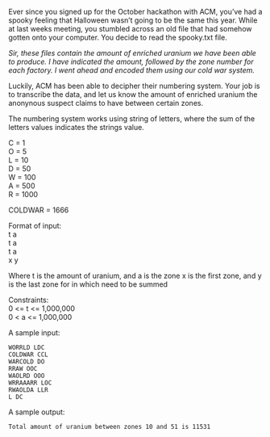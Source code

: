 
Ever since you signed up for the October hackathon with ACM, you’ve had a spooky feeling that Halloween wasn’t going to be the same this year. While at last weeks meeting, you stumbled across an old file that had somehow gotten onto your computer. You decide to read the spooky.txt file. <br>

*Sir, these files contain the amount of enriched uranium we have been able to produce. I have indicated the amount, followed by the zone number for each factory. 
 I went ahead and encoded them using our cold war system.* <br>

Luckily, ACM has been able to decipher their numbering system. Your job is to transcribe the data, and let us know the amount of enriched uranium the anonynous suspect claims to have between certain zones. <br>

The numbering system works using string of letters, where the sum of the letters values indicates the strings value.

C = 1 <br>
O = 5 <br>
L = 10 <br>
D = 50 <br>
W = 100 <br>
A = 500 <br>
R = 1000 <br>

COLDWAR = 1666 <br> 

Format of input: <br>
t a <br>
t a <br>
t a <br>
x y <br>

Where t is the amount of uranium, and a is the zone
x is the first zone, and y is the last zone for in which need to be summed

Constraints: <br>
0 <= t <= 1,000,000 <br>
0 < a <= 1,000,000 <br>

A sample input: <br>
~~~~
WORRLD LDC
COLDWAR CCL
WARCOLD DO
RRAW OOC
WAOLRD OOO
WRRAAARR LOC
RWAOLDA LLR
L DC
~~~~
A sample output:
~~~~
Total amount of uranium between zones 10 and 51 is 11531
~~~~













